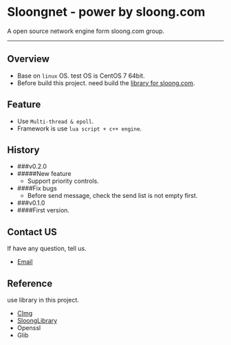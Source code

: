 # Sloongnet - power by sloong.com
A open source network engine form sloong.com group.

***

## Overview
* Base on `linux` OS. test OS is CentOS 7 64bit.
* Before build this project. need build the [library for sloong.com](https://git.sloong.com/app/library).

## Feature
* Use `Multi-thread & epoll`.
* Framework is use `lua script + c++ engine`.

## History
* ###v0.2.0
 * #####New feature
   *  Support priority controls.
 * ####Fix bugs
   *  Before send message, check the send list is not empty first.
* ###v0.1.0
 * ####First version.

## Contact US
If have any question, tell us.

* [Email](wcb@sloong.com)

## Reference
use library in this project.

* [CImg](https://git.sloong.com/wcb/CImg) 
* [SloongLibrary](https://git.sloong.com/app/library)
* Openssl
* Glib